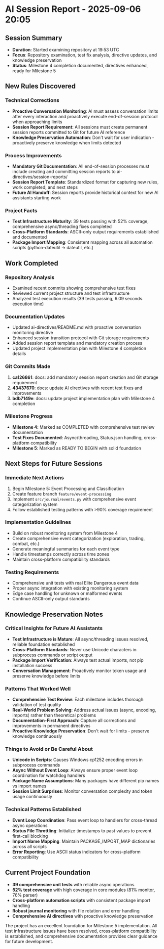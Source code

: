 # AI Session Report - 2025-09-06 20:05

## Session Summary
- **Duration**: Started examining repository at 19:53 UTC
- **Focus**: Repository examination, test fix analysis, directive updates, and knowledge preservation
- **Status**: Milestone 4 completion documented, directives enhanced, ready for Milestone 5

## New Rules Discovered

### Technical Corrections
- **Proactive Conversation Monitoring**: AI must assess conversation limits after every interaction and proactively execute end-of-session protocol when approaching limits
- **Session Report Requirement**: All sessions must create permanent session reports committed to Git for future AI reference
- **Knowledge Preservation Automation**: Don't wait for user indication - proactively preserve knowledge when limits detected

### Process Improvements
- **Mandatory Git Documentation**: All end-of-session processes must include creating and committing session reports to ai-directives/session-reports/
- **Session Report Template**: Standardized format for capturing new rules, work completed, and next steps
- **Future AI Handoff**: Session reports provide historical context for new AI assistants starting work

### Project Facts
- **Test Infrastructure Maturity**: 39 tests passing with 52% coverage, comprehensive async/threading fixes completed
- **Cross-Platform Standards**: ASCII-only output requirements established and documented
- **Package Import Mapping**: Consistent mapping across all automation scripts (python-dateutil -> dateutil, etc.)

## Work Completed

### Repository Analysis
- Examined recent commits showing comprehensive test fixes
- Reviewed current project structure and test infrastructure
- Analyzed test execution results (39 tests passing, 6.09 seconds execution time)

### Documentation Updates
- Updated ai-directives/README.md with proactive conversation monitoring directive
- Enhanced session transition protocol with Git storage requirements
- Added session report template and mandatory creation process
- Updated project implementation plan with Milestone 4 completion details

### Git Commits Made
1. **ca126861**: docs: add mandatory session report creation and Git storage requirement
2. **43437670**: docs: update AI directives with recent test fixes and improvements  
3. **bdb7149e**: docs: update project implementation plan with Milestone 4 completion

### Milestone Progress
- **Milestone 4**: Marked as COMPLETED with comprehensive test review documentation
- **Test Fixes Documented**: Async/threading, Status.json handling, cross-platform compatibility
- **Milestone 5**: Marked as READY TO BEGIN with solid foundation

## Next Steps for Future Sessions

### Immediate Next Actions
1. Begin Milestone 5: Event Processing and Classification
2. Create feature branch `feature/event-processing`
3. Implement `src/journal/events.py` with comprehensive event categorization system
4. Follow established testing patterns with >90% coverage requirement

### Implementation Guidelines
- Build on robust monitoring system from Milestone 4
- Create comprehensive event categorization (exploration, trading, combat, etc.)
- Generate meaningful summaries for each event type
- Handle timestamps correctly across time zones
- Maintain cross-platform compatibility standards

### Testing Requirements
- Comprehensive unit tests with real Elite Dangerous event data
- Proper async integration with existing monitoring system
- Edge case handling for unknown or malformed events
- Continue ASCII-only output standards

## Knowledge Preservation Notes

### Critical Insights for Future AI Assistants
- **Test Infrastructure is Mature**: All async/threading issues resolved, reliable foundation established
- **Cross-Platform Standards**: Never use Unicode characters in subprocess commands or script output
- **Package Import Verification**: Always test actual imports, not pip installation success
- **Conversation Management**: Proactively monitor token usage and preserve knowledge before limits

### Patterns That Worked Well
- **Comprehensive Test Review**: Each milestone includes thorough validation of test quality
- **Real-World Problem Solving**: Address actual issues (async, encoding, imports) rather than theoretical problems
- **Documentation-First Approach**: Capture all corrections and improvements in permanent directives
- **Proactive Knowledge Preservation**: Don't wait for limits - preserve knowledge continuously

### Things to Avoid or Be Careful About
- **Unicode in Scripts**: Causes Windows cp1252 encoding errors in subprocess commands
- **Async Without Event Loop**: Always ensure proper event loop coordination for watchdog handlers
- **Package Name Assumptions**: Many packages have different pip names vs import names
- **Session Limit Surprises**: Monitor conversation complexity and token usage continuously

### Technical Patterns Established
- **Event Loop Coordination**: Pass event loop to handlers for cross-thread async operations
- **Status File Throttling**: Initialize timestamps to past values to prevent first-call blocking
- **Import Name Mapping**: Maintain PACKAGE_IMPORT_MAP dictionaries across all scripts
- **Error Reporting**: Use ASCII status indicators for cross-platform compatibility

## Current Project Foundation
- **39 comprehensive unit tests** with reliable async operations
- **52% test coverage** with high coverage in core modules (81% monitor, 76% parser)
- **Cross-platform automation scripts** with consistent package import handling
- **Robust journal monitoring** with file rotation and error handling
- **Comprehensive AI directives** with proactive knowledge preservation

The project has an excellent foundation for Milestone 5 implementation. All test infrastructure issues have been resolved, cross-platform compatibility is established, and comprehensive documentation provides clear guidance for future development.

